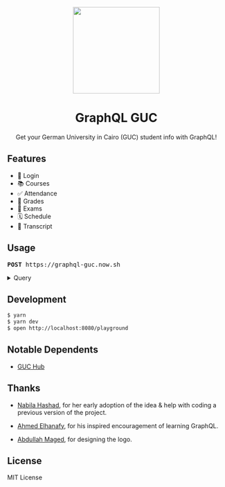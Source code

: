 <p align="center">
  <img src="https://user-images.githubusercontent.com/11808903/34305458-e24969ee-e746-11e7-9d9d-f6c589b30f3c.png" width="200"/>
</p>

<h1 align="center">GraphQL GUC</h1>

<p align="center">Get your German University in Cairo (GUC) student info with GraphQL!</p>

## Features

* 🔑 Login
* 📚 Courses
* ✅ Attendance
* 💯 Grades
* 📝 Exams
* 🗓️ Schedule
* 📜 Transcript

## Usage

<pre><b>POST</b> https://graphql-guc.now.sh</pre>

<details>

<summary>Query</summary>

<br />

```graphql
query {
  student(username: "john.doe", password: "123456") {
    isAuthorized
    courses {
      code
      name
      absence {
        level
        severity
      }
      coursework {
        type
        grade
        maximumGrade
      }
      midterm {
        grade
      }
      exam {
        venue {
          room
          building
        }
        seat
        startsAt
      }
    }
    schedule {
      type
      weekday
      number
      venue {
        room
        building
      }
      course {
        code
        name
      }
    }
    transcript {
      cumulativeGPA
      semesters {
        year
        type
        gpa
        entries {
          course {
            code
            name
          }
          grade {
            german
            american
          }
          creditHours
        }
      }
    }
  }
}
```

Try out this query in the [live demo](https://graphql-guc.now.sh/playground).

</details>

## Development

```bash
$ yarn
$ yarn dev
$ open http://localhost:8080/playground
```

## Notable Dependents

* [GUC Hub](https://github.com/ahmedlhanafy/guchub)

## Thanks

* [Nabila Hashad](https://github.com/nhashad), for her early adoption of the idea & help with coding a previous version of the project.

* [Ahmed Elhanafy](https://github.com/ahmedlhanafy), for his inspired encouragement of learning GraphQL.

* [Abdullah Maged](https://www.behance.net/beedoz37718e3), for designing the logo.

## License

MIT License

